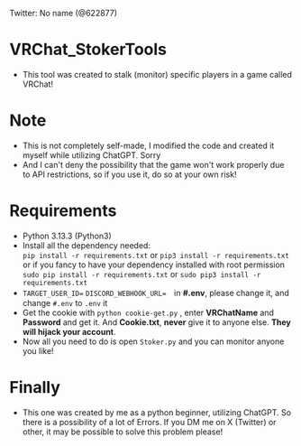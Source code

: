 Twitter: No name (@622877)


# VRChat_StokerTools
- This tool was created to stalk (monitor) specific players in a game called VRChat!

# Note
- This is not completely self-made, I modified the code and created it myself while utilizing ChatGPT. Sorry 
- And I can't deny the possibility that the game won't work properly due to API restrictions, so if you use it, do so at your own risk!

# Requirements
- Python 3.13.3 (Python3)
- Install all the dependency needed:<br/>
    `pip install -r requirements.txt` or `pip3 install -r requirements.txt`<br/>
        or if you fancy to have your dependency installed with root permission<br/>
    `sudo pip install -r requirements.txt` or `sudo pip3 install -r requirements.txt`<br/>
- `TARGET_USER_ID=` `DISCORD_WEBHOOK_URL=`　in **#.env**, please change it, and change `#.env` to `.env` it<br/>
- Get the cookie with `python cookie-get.py` , enter **VRChatName** and **Password** and get it. And **Cookie.txt**, **never** give it to anyone else. **They will hijack your account**.
- Now all you need to do is open `Stoker.py` and you can monitor anyone you like!

# Finally
- This one was created by me as a python beginner, utilizing ChatGPT.
So there is a possibility of a lot of Errors.
If you DM me on X (Twitter) or other, it may be possible to solve this problem 
please!
